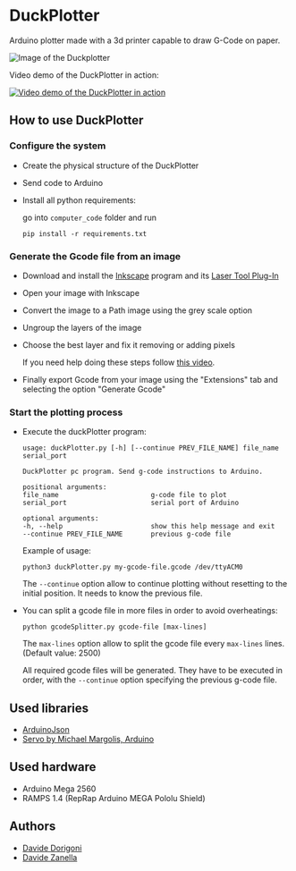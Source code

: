 # DuckPlotter

Arduino plotter made with a 3d printer capable to draw G-Code on paper.

![Image of the Duckplotter](duckplotter.jpg)

Video demo of the DuckPlotter in action:

[![Video demo of the DuckPlotter in action](https://img.youtube.com/vi/qxwlFX-WB54/0.jpg)](https://www.youtube.com/watch?v=qxwlFX-WB54)

## How to use DuckPlotter

### Configure the system

* Create the physical structure of the DuckPlotter
* Send code to Arduino
* Install all python requirements:

    go into `computer_code` folder and run 
    
    `pip install -r requirements.txt`

### Generate the Gcode file from an image

* Download and install the [Inkscape](https://inkscape.org) program and its [Laser Tool Plug-In](http://jtechphotonics.com/?page_id=2012)
* Open your image with Inkscape
* Convert the image to a Path image using the grey scale option
* Ungroup the layers of the image
* Choose the best layer and fix it removing or adding pixels

    If you need help doing these steps follow [this video](https://www.youtube.com/watch?v=U248SJcxRWA).

* Finally export Gcode from your image using the "Extensions" tab and selecting the option "Generate Gcode"

### Start the plotting process

* Execute the duckPlotter program:

    ```
    usage: duckPlotter.py [-h] [--continue PREV_FILE_NAME] file_name serial_port

    DuckPlotter pc program. Send g-code instructions to Arduino.

    positional arguments:
    file_name                       g-code file to plot
    serial_port                     serial port of Arduino

    optional arguments:
    -h, --help                      show this help message and exit
    --continue PREV_FILE_NAME       previous g-code file

    ```
    
    Example of usage:

    `python3 duckPlotter.py my-gcode-file.gcode /dev/ttyACM0`

    The `--continue` option allow to continue plotting without resetting to the initial position. It needs to know the previous file.

* You can split a gcode file in more files in order to avoid overheatings:

    `python gcodeSplitter.py gcode-file [max-lines]`
    
    The `max-lines` option allow to split the gcode file every `max-lines` lines. (Default value: 2500)

    All required gcode files will be generated. They have to be executed in order, with the `--continue` option specifying the previous g-code file. 

## Used libraries
* [ArduinoJson](https://arduinojson.org)
* [Servo by Michael Margolis, Arduino](https://platformio.org/lib/show/883/Servo)

## Used hardware
* Arduino Mega 2560
* RAMPS 1.4 (RepRap Arduino MEGA Pololu Shield)

## Authors
- [Davide Dorigoni](https://github.com/DavDori)
- [Davide Zanella](https://github.com/davidezanella)
